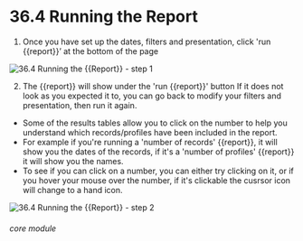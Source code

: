 # 36.4 Running the Report

1. Once you have set up the dates, filters and presentation, click &#039;run {{report}}’ at the bottom of the page

![36.4 Running the {{Report}} - step 1](36.4_Running_the_Report_im_1.png)

2. The {{report}} will show under the &#039;run {{report}}&#039; button
If it does not look as you expected it to, you can go back to modify your filters and presentation, then run it again.

- Some of the results tables allow you to click on the number to help you understand which records/profiles have been included in the report.
- For example if you're running a 'number of records' {{report}}, it will show you the dates of the records, if it's a 'number of profiles' {{report}} it will show you the names.
- To see if you can click on a number, you can either try clicking on it, or if you hover your mouse over the number, if it's clickable the cusrsor icon will change to a hand icon.

![36.4 Running the {{Report}} - step 2](36.4_Running_the_Report_im_2.png)


###### core module
